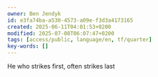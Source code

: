 ```yaml
---
owner: Ben Jendyk
id: e3fa74ba-a530-4573-a09e-f3d3a4173165
created: 2025-06-11T04:01:53+0200
modified: 2025-07-08T06:07:47+0200
tags: [access/public, language/en, tf/quarter]
key-words: []
---
```


He who strikes first, often strikes last